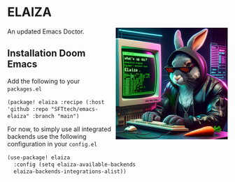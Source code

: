 # ELAIZA
<img src="./image.webp" width="256px" align="right" alt="A cyberpunk-themed scene with a sleeker, less muscular hacker bunny wearing dark glasses, a stylish futuristic hoodie, and a visible black tank top beneath. The bunny, now with a slimmer, more toned build, exhibits a concentrated look as it types on an old-fashioned computer terminal. A half-eaten orange carrot is next to the keyboard. The scene is vibrantly lit with neon lights, enhancing the cyberpunk ambiance. A speech bubble above the bunny reads 'What's up Doc?' in a bold, cyber font, and the screen displays 'ELAIZA' in green monospaced font."/>

An updated Emacs Doctor.

## Installation Doom Emacs
Add the following to your `packages.el`
``` emacs-lisp
(package! elaiza :recipe (:host 'github :repo "SFTtech/emacs-elaiza" :branch "main")
```

For now, to simply use all integrated backends use the following configuration in your `config.el`

``` emacs-lisp
(use-package! elaiza
  :config (setq elaiza-available-backends
  elaiza-backends-integrations-alist))
```
